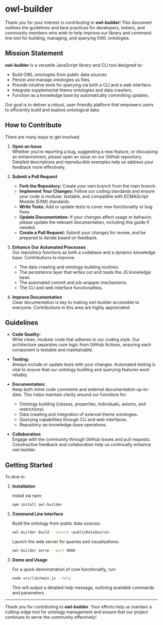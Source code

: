 # owl-builder

Thank you for your interest in contributing to **owl-builder**! This document outlines the guidelines and best practices for developers, testers, and community members who wish to help improve our library and command line tool for building, managing, and querying OWL ontologies.

## Mission Statement

**owl-builder** is a versatile JavaScript library and CLI tool designed to:
- Build OWL ontologies from public data sources.
- Persist and manage ontologies as files.
- Provide intuitive tools for querying via both a CLI and a web interface.
- Integrate supplemental theme ontologies and data crawlers.
- Function as a knowledge base by automatically committing updates.

Our goal is to deliver a robust, user-friendly platform that empowers users to efficiently build and explore ontological data.

## How to Contribute

There are many ways to get involved:

1. **Open an Issue**  
   Whether you're reporting a bug, suggesting a new feature, or discussing an enhancement, please open an issue on our GitHub repository. Detailed descriptions and reproducible examples help us address your feedback more effectively.

2. **Submit a Pull Request**
    - **Fork the Repository:** Create your own branch from the main branch.
    - **Implement Your Changes:** Follow our coding standards and ensure your code is modular, testable, and compatible with ECMAScript Module (ESM) standards.
    - **Write Tests:** Add or update tests to cover new functionality or bug fixes.
    - **Update Documentation:** If your changes affect usage or behavior, please update the relevant documentation, including this guide if needed.
    - **Create a Pull Request:** Submit your changes for review, and be prepared to iterate based on feedback.

3. **Enhance Our Automated Processes**  
   Our repository functions as both a codebase and a dynamic knowledge base. Contributions to improve:
    - The data crawling and ontology-building routines.
    - The persistence layer that writes out and reads the JS knowledge base.
    - The automated commit and job wrapper mechanisms.
    - The CLI and web interface functionalities.

4. **Improve Documentation**  
   Clear documentation is key to making owl-builder accessible to everyone. Contributions in this area are highly appreciated.

## Guidelines

- **Code Quality:**  
  Write clean, modular code that adheres to our coding style. Our architecture separates core logic from GitHub Actions, ensuring each component is testable and maintainable.

- **Testing:**  
  Always include or update tests with your changes. Automated testing is vital to ensure that our ontology building and querying features work reliably.

- **Documentation:**  
  Keep both inline code comments and external documentation up-to-date. This helps maintain clarity around our functions for:
    - Ontology building (classes, properties, individuals, axioms, and restrictions).
    - Data crawling and integration of external theme ontologies.
    - Querying capabilities through CLI and web interfaces.
    - Repository-as-knowledge-base operations.

- **Collaboration:**  
  Engage with the community through GitHub issues and pull requests. Constructive feedback and collaboration help us continually enhance owl-builder.

## Getting Started

To dive in:

1. **Installation**

   Install via npm:
   ```bash
   npm install owl-builder
   ```

2. **Command Line Interface**

   Build the ontology from public data sources:
   ```bash
   owl-builder build --source <publicDataSource>
   ```

   Launch the web server for queries and visualizations:
   ```bash
   owl-builder serve --port 8080
   ```

3. **Demo and Usage**

   For a quick demonstration of core functionality, run:
   ```bash
   node src/lib/main.js --help
   ```
   This will output a detailed help message, outlining available commands and parameters.

---

Thank you for contributing to **owl-builder**. Your efforts help us maintain a cutting-edge tool for ontology management and ensure that our project continues to serve the community effectively!